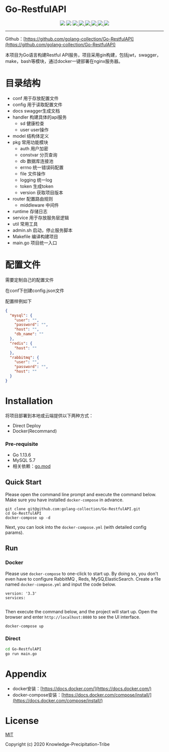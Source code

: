 # Go-RestfulAPI
<div align="center">
<img border="0" src="https://camo.githubusercontent.com/54fdbe8888c0a75717d7939b42f3d744b77483b0/687474703a2f2f6a617977636a6c6f76652e6769746875622e696f2f73622f69636f2f617765736f6d652e737667" />
<img border="0" src="https://camo.githubusercontent.com/1ef04f27611ff643eb57eb87cc0f1204d7a6a14d/68747470733a2f2f696d672e736869656c64732e696f2f7374617469632f76313f6c6162656c3d254630253946253843253946266d6573736167653d496625323055736566756c267374796c653d7374796c653d666c617426636f6c6f723d424334453939" />
<a href="https://github.com/SuperSupeng">     <img border="0" src="https://camo.githubusercontent.com/41e8e16b771d56dd768f7055354613254961d169/687474703a2f2f6a617977636a6c6f76652e6769746875622e696f2f73622f6769746875622f677265656e2d666f6c6c6f772e737667" /> </a> 
<a href="https://github.com/golang-collection/Go-RestfulAPI/issues">     <img border="0" src="https://img.shields.io/github/issues/golang-collection/Go-RestfulAPI" /> </a>
<a href="https://github.com/golang-collection/Go-RestfulAPI/network/members">     <img border="0" src="https://img.shields.io/github/forks/golang-collection/Go-RestfulAPI" /> </a>
<a href="https://github.com/golang-collection/Go-RestfulAPI/stargazers">     <img border="0" src="https://img.shields.io/github/stars/golang-collection/Go-RestfulAPI" /> </a>
<a href="https://github.com/golang-collection/Go-RestfulAPI/blob/master/LICENSE">     <img border="0" src="https://img.shields.io/github/license/golang-collection/go-crawler-distributed" /> </a>
<a href="https://github.com/golang-collection/Urban-computing-papers/blob/master/wechat.md">     <img border="0" src="https://camo.githubusercontent.com/013c283843363c72b1463af208803bfbd5746292/687474703a2f2f6a617977636a6c6f76652e6769746875622e696f2f73622f69636f2f7765636861742e737667" /> </a>
</div>

---

Github：[https://github.com/golang-collection/Go-RestfulAPI](https://github.com/golang-collection/Go-RestfulAPI)

本项目为Go语言构建Restful API服务，项目采用gin构建，包括jwt，swagger，make，bash等模块，通过docker一键部署在nginx服务器。

# 目录结构

- conf 用于存放配置文件
- config 用于读取配置文件
- docs swagger生成文档
- handler 构建具体的api服务
    - sd 健康检查
    - user user操作
- model 结构体定义
- pkg 常用功能模块
    - auth 用户加密
    - constvar 分页查询
    - db 数据库连接池
    - errno 统一错误码配置
    - file 文件操作
    - logging 统一log
    - token 生成token
    - version 获取项目版本
- router 配置路由规则
    - middleware 中间件
- runtime 存储日志
- service 用于存放服务层逻辑
- util 常用工具
- admin.sh 启动，停止服务脚本
- Makefile 编译构建项目
- main.go 项目统一入口

# 配置文件
需要定制自己的配置文件

在conf下创建config.json文件

配置样例如下
```json
{
  "mysql": {
    "user": "",
    "password": "",
    "host": "",
    "db_name": ""
  },
  "redis": {
    "host": ""
  },
  "rabbitmq": {
    "user": "",
    "password": "",
    "host": ""
  }
}
```


# Installation

将项目部署到本地或云端提供以下两种方式：

- Direct Deploy
- Docker(Recommand)

### Pre-requisite

- Go 1.13.6
- MySQL 5.7
- 相关依赖：[go.mod](./go.mod)

## Quick Start

Please open the command line prompt and execute the command below. Make sure you have installed `docker-compose` in advance.

```
git clone git@github.com:golang-collection/Go-RestfulAPI.git
cd Go-RestfulAPI
docker-compose up -d
```

Next, you can look into the `docker-compose.yml` (with detailed config params).

## Run

### Docker

Please use `docker-compose` to one-click to start up. By doing so, you don't even have to configure RabbitMQ , Reds, MySQ,ElasticSearch. Create a file named `docker-compose.yml` and input the code below.

```
version: '3.3'
services:
  
```

Then execute the command below, and the project will start up. Open the browser and enter `http://localhost:8080` to see the UI interface.

```
docker-compose up
```

### Direct

```bash
cd Go-RestfulAPI
go run main.go
```


# Appendix

- docker安装：[https://docs.docker.com/](https://docs.docker.com/)
- docker-compose安装：[https://docs.docker.com/compose/install/](https://docs.docker.com/compose/install/)

# License

[MIT](https://github.com/golang-collection/Go-RestfulAPI/blob/master/LICENSE)

Copyright (c) 2020 Knowledge-Precipitation-Tribe